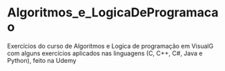 # Algoritmos_e_LogicaDeProgramacao
Exercícios do curso de Algoritmos e Logica de programação em VisualG com alguns exercícios aplicados nas linguagens (C, C++, C#, Java e Python), feito na Udemy
